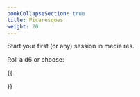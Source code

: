 ```yaml
---
bookCollapseSection: true
title: Picaresques
weight: 20
---
```


Start your first (or any) session in media res.

Roll a d6 or choose:

{{<section>}}
